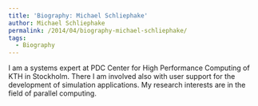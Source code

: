 ```yaml
---
title: 'Biography: Michael Schliephake'
author: Michael Schliephake
permalink: /2014/04/biography-michael-schliephake/
tags:
  - Biography
---
```

I am a systems expert at PDC Center for High Performance Computing of KTH in Stockholm. There I am involved also with user support for the development of simulation applications. My research interests are in the field of parallel computing.
